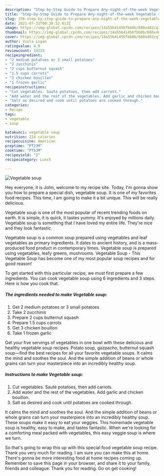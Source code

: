```yaml
---
description: "Step-by-Step Guide to Prepare Any-night-of-the-week Vegetable soup"
title: "Step-by-Step Guide to Prepare Any-night-of-the-week Vegetable soup"
slug: 156-step-by-step-guide-to-prepare-any-night-of-the-week-vegetable-soup
date: 2021-07-31T00:38:52.613Z
image: https://img-global.cpcdn.com/recipes/14a55641456fbb0b/680x482cq70/vegetable-soup-recipe-main-photo.jpg
thumbnail: https://img-global.cpcdn.com/recipes/14a55641456fbb0b/680x482cq70/vegetable-soup-recipe-main-photo.jpg
cover: https://img-global.cpcdn.com/recipes/14a55641456fbb0b/680x482cq70/vegetable-soup-recipe-main-photo.jpg
author: Viola Logan
ratingvalue: 4.9
reviewcount: 14219
recipeingredient:
- "2 medium potatoes or 3 small potatoes"
- "2 zucchinis"
- "2 cups butternut squash"
- "1.5 cups carrots"
- "3 chicken bouillon"
- "1 frozen garlic"
recipeinstructions:
- "Cut vegetables. Sauté potatoes, then add carrots."
- "Add water and the rest of the vegetables. Add garlic and chicken bouillon."
- "Salt as desired and cook until potatoes are cooked through."
categories:
- Recipe
tags:
- vegetable
- soup

katakunci: vegetable soup 
nutrition: 224 calories
recipecuisine: American
preptime: "PT23M"
cooktime: "PT53M"
recipeyield: "2"
recipecategory: Lunch

---
```



![Vegetable soup](https://img-global.cpcdn.com/recipes/14a55641456fbb0b/680x482cq70/vegetable-soup-recipe-main-photo.jpg)

Hey everyone, it is John, welcome to my recipe site. Today, I'm gonna show you how to prepare a special dish, vegetable soup. It is one of my favorites food recipes. This time, I am going to make it a bit unique. This will be really delicious.

Vegetable soup is one of the most popular of recent trending foods on earth. It is simple, it is quick, it tastes yummy. It's enjoyed by millions daily. Vegetable soup is something that I have loved my entire life. They're nice and they look fantastic.

Vegetable soup is a common soup prepared using vegetables and leaf vegetables as primary ingredients. It dates to ancient history, and is a mass-produced food product in contemporary times. Vegetable soup is prepared using vegetables, leafy greens, mushrooms. Vegetable Soup - This Vegetable Soup has become one of my most popular soup recipes and for good reason!


To get started with this particular recipe, we must first prepare a few ingredients. You can cook vegetable soup using 6 ingredients and 3 steps. Here is how you cook that.

<!--inarticleads1-->

##### The ingredients needed to make Vegetable soup:

1. Get 2 medium potatoes or 3 small potatoes
1. Take 2 zucchinis
1. Prepare 2 cups butternut squash
1. Prepare 1.5 cups carrots
1. Get 3 chicken bouillon
1. Take 1 frozen garlic


Get your five servings of vegetables in one bowl with these delicious and healthy vegetable soup recipes. Potato soup, gazpacho, butternut squash soup—find the best recipes for all your favorite vegetable soups. It calms the mind and soothes the soul. And the simple addition of beans or whole grains can turn your masterpiece into an incredibly healthy soup. 

<!--inarticleads2-->

##### Instructions to make Vegetable soup:

1. Cut vegetables. Sauté potatoes, then add carrots.
1. Add water and the rest of the vegetables. Add garlic and chicken bouillon.
1. Salt as desired and cook until potatoes are cooked through.


It calms the mind and soothes the soul. And the simple addition of beans or whole grains can turn your masterpiece into an incredibly healthy soup. These soups make it easy to eat your veggies. This homemade vegetable soup is healthy, easy to make, and tastes fantastic. When we&#39;re looking for a comforting meal packed with vegetables, this easy veggie soup is where we turn. 

So that's going to wrap this up with this special food vegetable soup recipe. Thank you very much for reading. I am sure you can make this at home. There's gonna be more interesting food at home recipes coming up. Remember to save this page in your browser, and share it to your family, friends and colleague. Thank you for reading. Go on get cooking!
